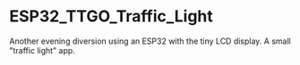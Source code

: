 # ESP32_TTGO_Traffic_Light
Another evening diversion using an ESP32 with the tiny LCD display. A small "traffic light" app.
